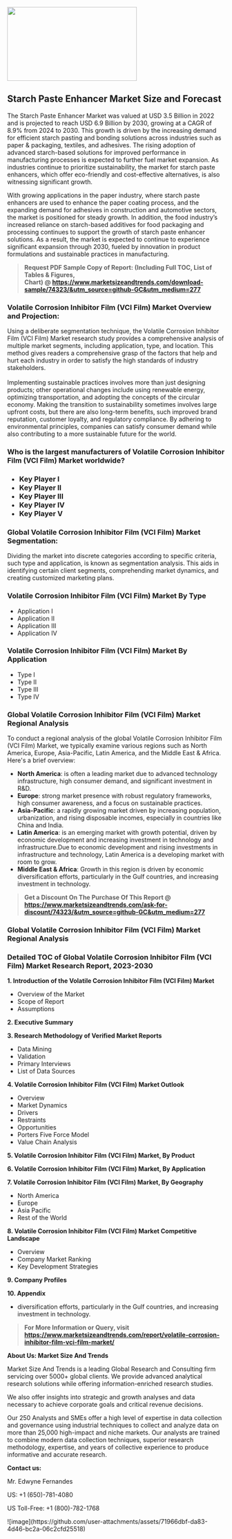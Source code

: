 <p><img class="alignnone size-medium wp-image-20088" src="https://ffe5etoiles.com/wp-content/uploads/2024/12/MST1-300x171.png" alt="" width="300" height="171" /></p><h2>Starch Paste Enhancer Market Size and Forecast</h2><p>The Starch Paste Enhancer Market was valued at USD 3.5 Billion in 2022 and is projected to reach USD 6.9 Billion by 2030, growing at a CAGR of 8.9% from 2024 to 2030. This growth is driven by the increasing demand for efficient starch pasting and bonding solutions across industries such as paper & packaging, textiles, and adhesives. The rising adoption of advanced starch-based solutions for improved performance in manufacturing processes is expected to further fuel market expansion. As industries continue to prioritize sustainability, the market for starch paste enhancers, which offer eco-friendly and cost-effective alternatives, is also witnessing significant growth.</p><p>With growing applications in the paper industry, where starch paste enhancers are used to enhance the paper coating process, and the expanding demand for adhesives in construction and automotive sectors, the market is positioned for steady growth. In addition, the food industry’s increased reliance on starch-based additives for food packaging and processing continues to support the growth of starch paste enhancer solutions. As a result, the market is expected to continue to experience significant expansion through 2030, fueled by innovation in product formulations and sustainable practices in manufacturing.</p></p><blockquote id="" class=""><strong>Request PDF Sample Copy of Report: (Including Full TOC, List of Tables &amp; Figures, Chart)&nbsp;@&nbsp;<strong><a href="https://www.marketsizeandtrends.com/download-sample/74323/&utm_source=github-GC&utm_medium=277" target="_blank">https://www.marketsizeandtrends.com/download-sample/74323/&utm_source=github-GC&utm_medium=277</a></strong></strong></blockquote><h3 id="" class="">Volatile Corrosion Inhibitor Film (VCI Film) Market&nbsp;Overview and Projection:</h3><p id="" class="">Using a deliberate segmentation technique, the Volatile Corrosion Inhibitor Film (VCI Film) Market research study provides a comprehensive analysis of multiple market segments, including application, type, and location. This method gives readers a comprehensive grasp of the factors that help and hurt each industry in order to satisfy the high standards of industry stakeholders. <br /> <br />Implementing sustainable practices involves more than just designing products; other operational changes include using renewable energy, optimizing transportation, and adopting the concepts of the circular economy. Making the transition to sustainability sometimes involves large upfront costs, but there are also long-term benefits, such improved brand reputation, customer loyalty, and regulatory compliance. By adhering to environmental principles, companies can satisfy consumer demand while also contributing to a more sustainable future for the world.</p><h3 id="" class="">Who is the largest manufacturers of&nbsp;Volatile Corrosion Inhibitor Film (VCI Film) Market worldwide?</h3><h3 class=""><p><ul><li>Key Player I </li><li> Key Player II </li><li> Key Player III </li><li> Key Player IV </li><li> Key Player V</li></ul></p></h3><h3 id="" class="">Global&nbsp;Volatile Corrosion Inhibitor Film (VCI Film) Market Segmentation:</h3><p id="" class="">Dividing the market into discrete categories according to specific criteria, such type and application, is known as segmentation analysis. This aids in identifying certain client segments, comprehending market dynamics, and creating customized marketing plans.</p><h3 id="" class="">Volatile Corrosion Inhibitor Film (VCI Film) Market&nbsp;By Type</h3><p><p><ul><li>Application I</li><li> Application II</li><li> Application III</li><li> Application IV</p></li></ul></p></p><h3 id="" class="">Volatile Corrosion Inhibitor Film (VCI Film) Market&nbsp;By Application</h3><p class=""><p><ul><li>Type I</li><li> Type II</li><li> Type III</li><li> Type IV</li></ul></p></p><h3 id="" class="">Global Volatile Corrosion Inhibitor Film (VCI Film) Market Regional Analysis</h3><p id="" class="">To conduct a regional analysis of the global Volatile Corrosion Inhibitor Film (VCI Film) Market, we typically examine various regions such as North America, Europe, Asia-Pacific, Latin America, and the Middle East &amp; Africa. Here's a brief overview:</p><ul><li><strong>North America</strong>: is often a leading market due to advanced technology infrastructure, high consumer demand, and significant investment in R&amp;D.</li><li><strong>Europe</strong>: strong market presence with robust regulatory frameworks, high consumer awareness, and a focus on sustainable practices.</li><li><strong>Asia-Pacific</strong>: a rapidly growing market driven by increasing population, urbanization, and rising disposable incomes, especially in countries like China and India.</li><li><strong>Latin America</strong>: is an emerging market with growth potential, driven by economic development and increasing investment in technology and infrastructure.Due to economic development and rising investments in infrastructure and technology, Latin America is a developing market with room to grow.</li><li><strong>Middle East &amp; Africa</strong>: Growth in this region is driven by economic diversification efforts, particularly in the Gulf countries, and increasing investment in technology.</li></ul><blockquote id="" class=""><strong>Get a Discount On The Purchase Of This Report @ <strong><a href="https://www.marketsizeandtrends.com/ask-for-discount/74323/&utm_source=github-GC&utm_medium=277" target="_blank">https://www.marketsizeandtrends.com/ask-for-discount/74323/&utm_source=github-GC&utm_medium=277</a></strong></strong></blockquote><h3 id="" class="">Global Volatile Corrosion Inhibitor Film (VCI Film) Market Regional Analysis</h3><h3 id="" class="">Detailed TOC of Global Volatile Corrosion Inhibitor Film (VCI Film) Market Research Report, 2023-2030</h3><p id="" class=""><strong>1. Introduction of the Volatile Corrosion Inhibitor Film (VCI Film) Market</strong></p><ul><li>Overview of the Market</li><li>Scope of Report</li><li>Assumptions</li></ul><p id="" class=""><strong>2. Executive Summary</strong></p><p id="" class=""><strong>3. Research Methodology of Verified Market Reports</strong></p><ul><li>Data Mining</li><li>Validation</li><li>Primary Interviews</li><li>List of Data Sources</li></ul><p id="" class=""><strong>4. Volatile Corrosion Inhibitor Film (VCI Film) Market Outlook</strong></p><ul><li>Overview</li><li>Market Dynamics</li><li>Drivers</li><li>Restraints</li><li>Opportunities</li><li>Porters Five Force Model</li><li>Value Chain Analysis</li></ul><p id="" class=""><strong>5. Volatile Corrosion Inhibitor Film (VCI Film) Market, By Product</strong></p><p id="" class=""><strong>6. Volatile Corrosion Inhibitor Film (VCI Film) Market, By Application</strong></p><p id="" class=""><strong>7. Volatile Corrosion Inhibitor Film (VCI Film) Market, By Geography</strong></p><ul><li>North America</li><li>Europe</li><li>Asia Pacific</li><li>Rest of the World</li></ul><p id="" class=""><strong>8. Volatile Corrosion Inhibitor Film (VCI Film) Market Competitive Landscape</strong></p><ul><li>Overview</li><li>Company Market Ranking</li><li>Key Development Strategies</li></ul><p id="" class=""><strong>9. Company Profiles</strong></p><p id="" class=""><strong>10. Appendix</strong></p><ul><li>diversification efforts, particularly in the Gulf countries, and increasing investment in technology.</li></ul><blockquote id="" class=""><strong>For More Information or Query, visit <strong><strong><a href="https://www.marketsizeandtrends.com/report/volatile-corrosion-inhibitor-film-vci-film-market/" target="_blank">https://www.marketsizeandtrends.com/report/volatile-corrosion-inhibitor-film-vci-film-market/</a></strong></strong></strong></blockquote><p id="" class=""><strong>About Us: Market Size And Trends</strong></p><p id="" class="">Market Size And Trends is a leading Global Research and Consulting firm servicing over 5000+ global clients. We provide advanced analytical research solutions while offering information-enriched research studies.</p><p id="" class="">We also offer insights into strategic and growth analyses and data necessary to achieve corporate goals and critical revenue decisions.</p><p id="" class="">Our 250 Analysts and SMEs offer a high level of expertise in data collection and governance using industrial techniques to collect and analyze data on more than 25,000 high-impact and niche markets. Our analysts are trained to combine modern data collection techniques, superior research methodology, expertise, and years of collective experience to produce informative and accurate research.</p><p id="" class=""><strong>Contact us:</strong></p><p id="" class="">Mr. Edwyne Fernandes</p><p id="" class="">US: +1 (650)-781-4080</p><p id="" class="">US Toll-Free: +1 (800)-782-1768</p>
![image](https://github.com/user-attachments/assets/71966dbf-da83-4d46-bc2a-06c2cfd25518)
